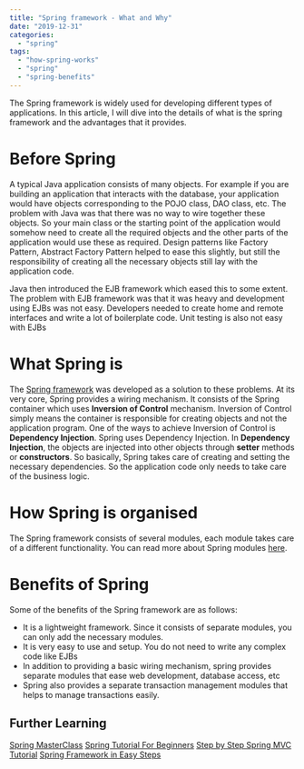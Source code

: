 ```yaml
---
title: "Spring framework - What and Why"
date: "2019-12-31"
categories: 
  - "spring"
tags: 
  - "how-spring-works"
  - "spring"
  - "spring-benefits"
---
```


The Spring framework is widely used for developing different types of applications. In this article, I will dive into the details of what is the spring framework and the advantages that it provides.

# Before Spring

A typical Java application consists of many objects. For example if you are building an application that interacts with the database, your application would have objects corresponding to the POJO class, DAO class, etc. The problem with Java was that there was no way to wire together these objects. So your main class or the starting point of the application would somehow need to create all the required objects and the other parts of the application would use these as required. Design patterns like Factory Pattern, Abstract Factory Pattern helped to ease this slightly, but still the responsibility of creating all the necessary objects still lay with the application code.

Java then introduced the EJB framework which eased this to some extent. The problem with EJB framework was that it was heavy and development using EJBs was not easy. Developers needed to create home and remote interfaces and write a lot of boilerplate code. Unit testing is also not easy with EJBs

# What Spring is

The [Spring framework](https://click.linksynergy.com/deeplink?id=MnzIZAZNE5Y&mid=39197&murl=https%3A%2F%2Fwww.udemy.com%2Fcourse%2Fspring-tutorial-for-beginners%2F) was developed as a solution to these problems. At its very core, Spring provides a wiring mechanism. It consists of the Spring container which uses **Inversion of Control** mechanism. Inversion of Control simply means the container is responsible for creating objects and not the application program. One of the ways to achieve Inversion of Control is **Dependency Injection**. Spring uses Dependency Injection. In **Dependency Injection**, the objects are injected into other objects through **setter** methods or **constructors**. So basically, Spring takes care of creating and setting the necessary dependencies. So the application code only needs to take care of the business logic.

# How Spring is organised

The Spring framework consists of several modules, each module takes care of a different functionality. You can read more about Spring modules [here](https://learnjava.co.in/spring-modules-explained/).

# Benefits of Spring

Some of the benefits of the Spring framework are as follows:

- It is a lightweight framework. Since it consists of separate modules, you can only add the necessary modules.
- It is very easy to use and setup. You do not need to write any complex code like EJBs
- In addition to providing a basic wiring mechanism, spring provides separate modules that ease web development, database access, etc
- Spring also provides a separate transaction management modules that helps to manage transactions easily.

## Further Learning

[Spring MasterClass](https://click.linksynergy.com/deeplink?id=MnzIZAZNE5Y&mid=39197&murl=https%3A%2F%2Fwww.udemy.com%2Fcourse%2Fjava-spring-framework-masterclass%2F) [Spring Tutorial For Beginners](https://click.linksynergy.com/deeplink?id=MnzIZAZNE5Y&mid=39197&murl=https%3A%2F%2Fwww.udemy.com%2Fcourse%2Fspring-tutorial-for-beginners%2F) [Step by Step Spring MVC Tutorial](https://click.linksynergy.com/deeplink?id=MnzIZAZNE5Y&mid=39197&murl=https%3A%2F%2Fwww.udemy.com%2Fcourse%2Fspring-mvc-tutorial-for-beginners-step-by-step%2F) [Spring Framework in Easy Steps](https://click.linksynergy.com/deeplink?id=MnzIZAZNE5Y&mid=39197&murl=https%3A%2F%2Fwww.udemy.com%2Fcourse%2Fspringframeworkineasysteps%2F)
